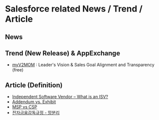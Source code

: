# Salesforce related News / Trend / Article

## News  
  
   
   
  
## Trend (New Release) & AppExchange    
   
- [myV2MOM](https://appexchange.salesforce.com/appxListingDetail?listingId=a0N3A00000F7sbnUAB) : Leader's Vision & Sales Goal Alignment and Transparency (free)  
    
    

## Article (Definition)

- [Independent Software Vendor – What is an ISV?](https://www.10duke.com/resources/glossary/independent-software-vendor/)  
- [Addendum vs. Exhibit](https://www.upcounsel.com/addendum-vs-exhibit)  
- [MSP vs CSP](https://www.comworld.co.kr/news/articleView.html?idxno=49681)
- [전자금융감독규정 - 망분리](https://blog.pages.kr/2485)  

